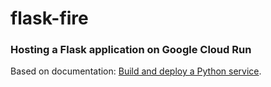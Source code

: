 # flask-fire

### Hosting a Flask application on Google Cloud Run

Based on documentation: [Build and deploy a Python service](https://cloud.google.com/run/docs/quickstarts/build-and-deploy/python).


